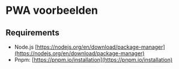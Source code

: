 # PWA voorbeelden

## Requirements

- Node.js [https://nodejs.org/en/download/package-manager](https://nodejs.org/en/download/package-manager)
- Pnpm: [https://pnpm.io/installation](https://pnpm.io/installation)
